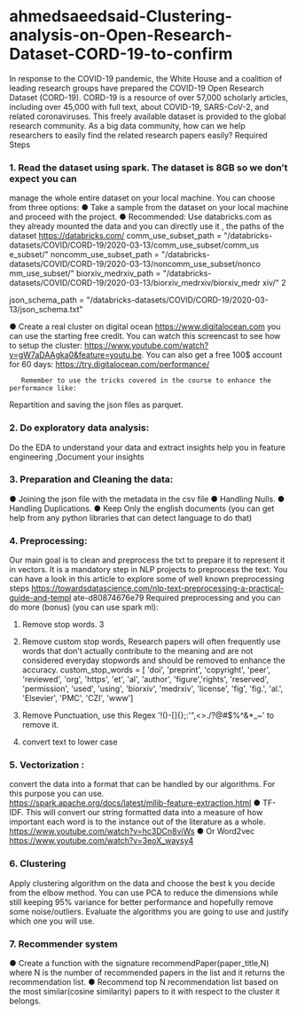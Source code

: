 # ahmedsaeedsaid-Clustering-analysis-on-Open-Research-Dataset-CORD-19-to-confirm
In response to the COVID-19 pandemic, the White House and a coalition of leading research groups  have prepared the COVID-19 Open Research Dataset (CORD-19). CORD-19 is a resource of over  57,000 scholarly articles, including over 45,000 with full text, about COVID-19, SARS-CoV-2, and  related coronaviruses. This freely available dataset is provided to the global research community. As  a big data community, how can we help researchers to easily find the related research papers  easily? 
Required Steps 
### 1. Read the dataset using spark​. The dataset is 8GB so we don’t expect you can 
manage the whole entire dataset on your local machine. You can choose from three 
options: 
● Take a sample from the dataset on your local machine and proceed with the 
project. 
● Recommended: Use databricks.com as they already mounted the data and 
you can directly use it , the paths of the dataset 
https://databricks.com/ 
comm_use_subset_path ​= 
"/databricks-datasets/COVID/CORD-19/2020-03-13/comm_use_subset/comm_us
e_subset/" 
noncomm_use_subset_path ​= 
"/databricks-datasets/COVID/CORD-19/2020-03-13/noncomm_use_subset/nonco
mm_use_subset/" 
biorxiv_medrxiv_path ​= 
"/databricks-datasets/COVID/CORD-19/2020-03-13/biorxiv_medrxiv/biorxiv_medr
xiv/" 
  2 
 
json_schema_path ​= 
"/databricks-datasets/COVID/CORD-19/2020-03-13/json_schema.txt" 
 
●  Create a real cluster on digital ocean ​https://www.digitalocean.com​ you can 
use the starting free credit. You can watch this screencast to see how to 
setup the cluster: 
https://www.youtube.com/watch?v=gW7aDAAgka0&feature=youtu.be​. You 
can also get a free 100$ account for 60 days: 
https://try.digitalocean.com/performance/ 
 
 
       Remember to use the tricks covered in the course to enhance the performance like: 
Repartition and saving the json files as parquet. 
 
 
 
 
### 2. Do exploratory data analysis: 
Do the EDA to understand your data and  extract insights help you in feature 
engineering ,Document your insights 
### 3. Preparation and Cleaning the data: 
● Joining the json file with the metadata in the csv file 
● Handling Nulls. 
● Handling Duplications. 
● Keep Only the english documents (you can get help from any python libraries 
that can detect language to do that) 
 
### 4. Preprocessing:  
Our main goal is to clean and preprocess the txt to prepare it to represent it in 
vectors. It is a mandatory step in NLP projects to preprocess the text. You can have 
a look in this article to explore some of well known preprocessing steps 
https://towardsdatascience.com/nlp-text-preprocessing-a-practical-guide-and-templ
ate-d80874676e79 
Required preprocessing​ and you can do more (bonus) (you can use spark ml): 
1. Remove stop words. 
  3 
 
2. Remove custom stop words, Research papers will often frequently use words 
that don't actually contribute to the meaning and are not considered 
everyday stopwords and should be removed to enhance the accuracy. 
custom_stop_words = [ 'doi', 'preprint', 'copyright', 'peer', 'reviewed', 'org', 
'https', 'et', 'al', 'author', 'figure','rights',  'reserved', 'permission', 'used', 'using', 
'biorxiv', 'medrxiv', 'license', 'fig', 'fig.', 'al.', 'Elsevier', 'PMC', 'CZI', 'www'] 
 
3. Remove Punctuation, use this Regex 
'!()-[]{};:'"\,<>./?@#$%^&*_~' ​to remove it. 
4. convert text to lower case 
 
 
### 5. Vectorization​ :  
convert the data  into a format that can be handled by our algorithms. For this purpose you 
can use.  
https://spark.apache.org/docs/latest/mllib-feature-extraction.html 
● TF-IDF. This will convert our string formatted data into a measure of how important 
each word is to the instance out of the literature as a whole. 
https://www.youtube.com/watch?v=hc3DCn8viWs 
● Or Word2vec 
https://www.youtube.com/watch?v=3eoX_waysy4 
 
### 6. Clustering 
Apply clustering algorithm on the data and choose the best k you decide from the 
elbow method. You can use PCA to reduce the dimensions while still keeping 95% 
variance for better performance and hopefully remove some noise/outliers. 
Evaluate the algorithms you are going to use and justify which one you will use. 
### 7. Recommender system 
● Create a function with the signature recommendPaper(paper_title,N) where 
N is the number of recommended papers in the list and it returns the 
recommendation list. 
● Recommend top N recommendation list  based on the most similar(cosine 
similarity) papers to it with respect to the cluster it belongs.

